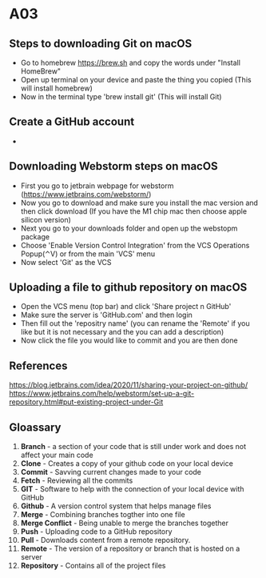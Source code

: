# A03

## Steps to downloading Git on macOS
- Go to homebrew https://brew.sh and copy the words under "Install HomeBrew"
- Open up terminal on your device and paste the thing you copied (This will install homebrew)
- Now in the terminal type 'brew install git' (This will install Git)

## Create a GitHub account
- 

## Downloading Webstorm steps on macOS
- First you go to jetbrain webpage for webstorm (https://www.jetbrains.com/webstorm/)
- Now you go to download and make sure you install the mac version and then click download (If you have the M1 chip mac then choose apple silicon version)
- Next you go to your downloads folder and open up the webstopm package
- Choose 'Enable Version Control Integration' from the VCS Operations Popup(⌃V) or from the main 'VCS' menu
- Now select 'Git' as the VCS

## Uploading a file to github repository on macOS
- Open the VCS menu (top bar) and click 'Share project n GitHub'
- Make sure the server is 'GitHub.com' and then login
- Then fill out the 'repositry name' (you can rename the 'Remote' if you like but it is not necessary and the you can add a description)
- Now click the file you would like to commit and you are then done

## References
https://blog.jetbrains.com/idea/2020/11/sharing-your-project-on-github/
https://www.jetbrains.com/help/webstorm/set-up-a-git-repository.html#put-existing-project-under-Git

## Gloassary
1. <b>Branch</b> - a section of your code that is still under work and does not affect your main code
2. <b>Clone</b> - Creates a copy of your github code on your local device
3. <b>Commit</b> - Savving current changes made to your code
4. <b>Fetch</b> - Reviewing all the commits
5. <b>GIT</b> - Software to help with the connection of your local device with GitHub
6. <b>Github</b> - A version control system that helps manage files
7. <b>Merge</b> - Combining branches togther into one file
8. <b>Merge Conflict</b> - Being unable to merge the branches together
9. <b>Push</b> - Uploading code to a GitHub repository
10. <b>Pull</b> - Downloads content from a remote repository.
11. <b>Remote</b> - The version of a repository or branch that is hosted on a server
12. <b>Repository</b> -  Contains all of the project files

